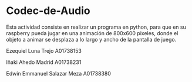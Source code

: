 # Codec-de-Audio
Esta actividad consiste en realizar un programa en python, para que en su raspberry pueda jugar en una animación
de 800x600 pixeles, donde el objeto a animar se desplaza a lo largo y ancho de la pantalla de juego.

Ezequiel Luna Trejo A01738153

Iñaki Ahedo Madrid A01738231

Edwin Emmanuel Salazar Meza A01738380
